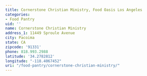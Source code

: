 ```yaml
---
title: Cornerstone Christian Ministry, Food Oasis Los Angeles
categories:
- Food Pantry
uid: ''
name: Cornerstone Christian Ministry
address_1: 11449 Sproule Avenue
city: Pacoima
state: CA
zipcode: '91331'
phone: 818.993.2988
latitude: '34.2782812'
longitude: "-118.4067452"
uri: "/food-pantry/cornerstone-christian-ministry/"
---
```


